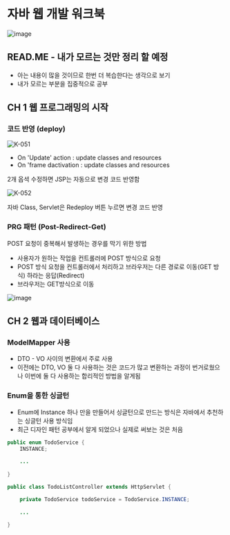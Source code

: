 # 자바 웹 개발 워크북

![image](https://user-images.githubusercontent.com/111167712/229546984-be3b41db-2d44-4970-9a25-62fb0c8ad0af.png)


## READ.ME - 내가 모르는 것만 정리 할 예정

- 아는 내용이 많을 것이므로 한번 더 복습한다는 생각으로 보기
- 내가 모르는 부분을 집중적으로 공부


## CH 1 웹 프로그래밍의 시작

### 코드 반영 (deploy) 

![K-051](https://user-images.githubusercontent.com/111167712/229547384-77367ed7-3453-46cb-bf28-13f48c0bfef6.png)


- On 'Update' action : update classes and resources
- On 'frame dactivation : update classes and resources

2개 옵셕 수정하면 JSP는 자동으로 변경 코드 반영함

![K-052](https://user-images.githubusercontent.com/111167712/229547399-70dc8ab3-11f4-4560-bfe6-d567dcffe0f1.png)


자바 Class, Servlet은 Redeploy 버튼 누르면 변경 코드 반영

### PRG 패턴 (Post-Redirect-Get)

POST 요청이 중복해서 발생하는 경우를 막기 위한 방법

- 사용자가 원하는 작업을 컨트롤러에 POST 방식으로 요청
- POST 방식 요청을 컨트롤러에서 처리하고 브라우저는 다른 경로로 이동(GET 방식) 하라는 응답(Redirect)
- 브라우저는 GET방식으로 이동

![image](https://user-images.githubusercontent.com/111167712/229545634-72e63e06-e617-4624-9b63-6a4c7239122a.png)

## CH 2 웹과 데이터베이스

### ModelMapper 사용

- DTO - VO 사이의 변환에서 주로 사용
- 이전에는 DTO, VO 둘 다 사용하는 것은 코드가 많고 변환하는 과정이 번거로웠으나 이번에 둘 다 사용하는 합리적인 방법을 알게됨

### Enum을 통한 싱글턴

- Enum에 Instance 하나 만을 만들어서 싱글턴으로 만드는 방식은 자바에서 추천하는 싱글턴 사용 방식임
- 최근 디자인 패턴 공부에서 알게 되었으나 실제로 써보는 것은 처음

```java
public enum TodoService {
    INSTANCE;
    
    ...
    
}
```

```java
public class TodoListController extends HttpServlet {

    private TodoService todoService = TodoService.INSTANCE;
    
    ...
    
}
```





